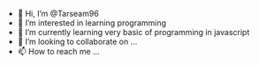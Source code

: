 - 👋 Hi, I’m @Tarseam96
- 👀 I’m interested in learning programming
- 🌱 I’m currently learning very basic of programming in javascript
- 💞️ I’m looking to collaborate on ...
- 📫 How to reach me ...

<!---
Tarseam96/Tarseam96 is a ✨ special ✨ repository because its `README.md` (this file) appears on your GitHub profile.
You can click the Preview link to take a look at your changes.
--->
